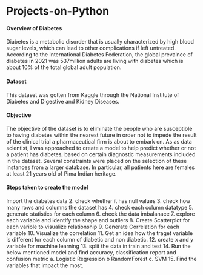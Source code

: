 # Projects-on-Python
<h4> Overview of Diabetes</h4>
Diabetes is a metabolic disorder that is usually characterized by high blood sugar levels, which can lead to other complications if left untreated. According to the International Diabetes Federation, the global prevalnce of diabetes in 2021 was 537million adults are living with diabetes which is about 10% of the total global adult population.
<h4> Dataset</h4>
This dataset was gotten from Kaggle through the National Institute of Diabetes and Digestive and Kidney Diseases. 
<h4>Objective</h4>
The objective of the dataset is to eliminate the people who are susceptible to having diabetes within the nearest future in order not to impede the result of the clinical trial a pharmaceutical firm is about to embark on. As as data scientist, I was approached to create 
a model to help predict whether or not a patient has diabetes, based on certain diagnostic measurements included in the dataset. Several constraints were placed on the selection of these instances from a larger database. In particular, all patients here are females at least 21 years old of Pima Indian heritage.
<h4>Steps taken to create the model</h4>
Import the diabetes data 
2. check whether it has null values 
3. check how many rows and columns the dataset has 
4. check each column datatype 
5. generate statistics for each column 
6. check the data imbalanace 
7. explore each variable and identify the shape and outliers 
8. Create Scatterplot for each varible to visualize relationship 
9. Generate Correlation for each variable 
10. Visualize the correlation 
11. Get an idea how the traget variable is different for each column of diabetic and non diabetic. 
12. create x and y variable for machine learning 
13. split the data in train and test 
14. Run the below mentioned model and find accuracy, classification report and confusion metric a. Logistic Regression b RandomForest c. SVM  
15. Find the variables that impact the most.
